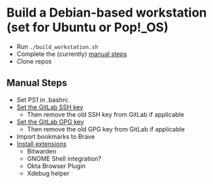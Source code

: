 # Build a Debian-based workstation (set for Ubuntu or Pop!_OS)

* Run `./build_workstation.sh`
* Complete the (currently) [manual steps](#manual-steps)
* Clone repos

## Manual Steps

* Set PS1 in .bashrc
* [Set the GitLab SSH key](https://gitlab.choopa.com/help/user/ssh.md)
	* Then remove the old SSH key from GitLab if applicable
* [Set the GitLab GPG key](https://gitlab.choopa.com/help/user/project/repository/gpg_signed_commits/index.md)
	* Then remove the old GPG key from GitLab if applicable
* Import bookmarks to Brave
* [Install extensions](https://chrome.google.com/webstore/category/extensions)
	* Bitwarden
	* GNOME Shell integration?
	* Okta Browser Plugin
	* Xdebug helper
